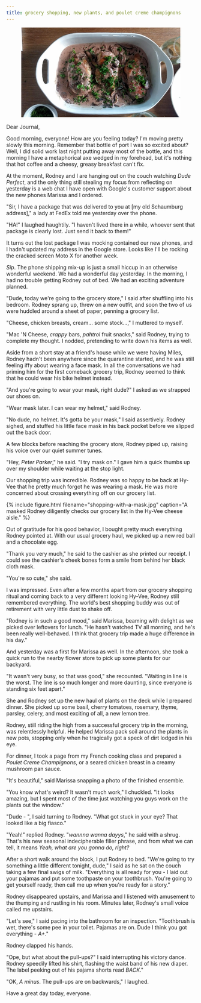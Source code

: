 ```yaml
---
title: grocery shopping, new plants, and poulet creme champignons
---
```


<figure>
  <a href="/images/banners/2020-05-30.jpg">
    <img alt="banner" src="/images/banners/2020-05-30.jpg"/>
  </a>
</figure>

Dear Journal,

Good morning, everyone!  How are you feeling today?  I'm moving pretty
slowly this morning.  Remember that bottle of port I was so excited
about?  Well, I did solid work last night putting away most of the
bottle, and this morning I have a metaphorical axe wedged in my
forehead, but it's nothing that hot coffee and a cheesy, greasy
breakfast can't fix.

At the moment, Rodney and I are hanging out on the couch watching
_Dude Perfect_, and the only thing still stealing my focus from
reflecting on yesterday is a web chat I have open with Google's
customer support about the new phones Marissa and I ordered.

"Sir, I have a package that was delivered to you at \[my old
Schaumburg address\]," a lady at FedEx told me yesterday over the
phone.

"HA!" I laughed haughtily.  "I haven't lived there in a while, whoever
sent that package is clearly lost.  Just send it back to them!"

It turns out the lost package I was mocking contained our new phones,
and I hadn't updated my address in the Google store.  Looks like I'll
be rocking the cracked screen Moto X for another week.

_Sip_.  The phone shipping mix-up is just a small hiccup in an
otherwise wonderful weekend.  We had a wonderful day yesterday.  In
the morning, I had no trouble getting Rodney out of bed.  We had an
exciting adventure planned.

"Dude, today we're going to the grocery store," I said after shuffling
into his bedroom.  Rodney sprang up, threw on a new outfit, and soon
the two of us were huddled around a sheet of paper, penning a grocery
list.

"Cheese, chicken breasts, cream... some stock...," I muttered to
myself.

"Mac 'N Cheese, _crappy_ bars, _pahtrol_ fruit snacks," said Rodney,
trying to complete my thought.  I nodded, pretending to write down his
items as well.

Aside from a short stay at a friend's house while we were having
Miles, Rodney hadn't been anywhere since the quarantine started, and
he was still feeling iffy about wearing a face mask.  In all the
conversations we had priming him for the first comeback grocery trip,
Rodney seemed to think that he could wear his bike helmet instead.

"And you're going to wear your mask, right dude?"  I asked as we
strapped our shoes on.

"Wear mask later.  I can wear my helmet," said Rodney.

"No dude, no helmet.  It's gotta be your mask," I said assertively.
Rodney sighed, and stuffed his little face mask in his back pocket
before we slipped out the back door.

A few blocks before reaching the grocery store, Rodney piped up,
raising his voice over our quiet summer tunes.

"Hey, _Peter Parker_," he said.  "I try mask on."  I gave him a quick
thumbs up over my shoulder while waiting at the stop light.

Our shopping trip was incredible.  Rodney was so happy to be back at
Hy-Vee that he pretty much forgot he was wearing a mask.  He was more
concerned about crossing everything off on our grocery list.

{% 
include figure.html 
filename="shopping-with-a-mask.jpg" 
caption="A masked Rodney diligently checks our grocery list in the Hy-Vee cheese aisle."
%}

Out of gratitude for his good behavior, I bought pretty much
everything Rodney pointed at.  With our usual grocery haul, we picked
up a new red ball and a chocolate egg.

"Thank you very much," he said to the cashier as she printed our
receipt.  I could see the cashier's cheek bones form a smile from
behind her black cloth mask.

"You're so cute," she said.

I was impressed.  Even after a few months apart from our grocery
shopping ritual and coming back to a very different looking Hy-Vee,
Rodney still remembered everything.  The world's best shopping buddy
was out of retirement with very little dust to shake off.

"Rodney is in such a good mood," said Marissa, beaming with delight as
we picked over leftovers for lunch.  "He hasn't watched TV all
morning, and he's been really well-behaved.  I think that grocery trip
made a huge difference in his day."

And yesterday was a first for Marissa as well.  In the afternoon, she
took a quick run to the nearby flower store to pick up some plants for
our backyard.

"It wasn't very busy, so that was good," she recounted.  "Waiting in
line is the worst.  The line is so much longer and more daunting,
since everyone is standing six feet apart."

She and Rodney set up the new haul of plants on the deck while I
prepared dinner.  She picked up some basil, cherry tomatoes, rosemary,
thyme, parsley, celery, and most exciting of all, a new lemon tree.

Rodney, still riding the high from a successful grocery trip in the
morning, was relentlessly helpful.  He helped Marissa pack soil around
the plants in new pots, stopping only when he tragically got a speck
of dirt lodged in his eye.

For dinner, I took a page from my French cooking class and prepared a
_Poulet Creme Champignons_, or a seared chicken breast in a creamy
mushroom pan sauce.

"It's beautiful," said Marissa snapping a photo of the finished
ensemble.

"You know what's weird?  It wasn't much work," I chuckled.  "It looks
amazing, but I spent most of the time just watching you guys work on
the plants out the window."

"Dude - ", I said turning to Rodney.  "What got stuck in your eye?
That looked like a big fiasco."

"Yeah!" replied Rodney.  "_wannna wanna dayys_," he said with a shrug.
That's his new seasonal indecipherable filler phrase, and from what we
can tell, it means _Yeah, what are you gonna do, right?_

After a short walk around the block, I put Rodney to bed.  "We're
going to try something a little different tonight, dude," I said as he
sat on the couch taking a few final swigs of milk.  "Everything is all
ready for you - I laid out your pajamas and put some toothpaste on
your toothbrush.  You're going to get yourself ready, then call me up
when you're ready for a story."

Rodney disappeared upstairs, and Marissa and I listened with amusement
to the thumping and rustling in his room.  Minutes later, Rodney's
small voice called me upstairs.

"Let's see," I said pacing into the bathroom for an inspection.
"Toothbrush is wet, there's some pee in your toilet.  Pajamas are on.
Dude I think you got everything - _A+_."

Rodney clapped his hands.

"Ope, but what about the pull-ups?" I said interrupting his victory
dance.  Rodney speedily lifted his shirt, flashing the waist band of
his new diaper.  The label peeking out of his pajama shorts read
_BACK_."

"OK, _A minus_.  The pull-ups are on backwards," I laughed.

Have a great day today, everyone.
